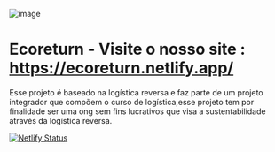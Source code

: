 ![image](https://github.com/WellingtonGabriel/Ecoreturn/assets/111130180/a0938846-0605-4cde-9565-af55cfc7dae4)


# Ecoreturn - Visite o nosso site : https://ecoreturn.netlify.app/

Esse projeto é baseado na logística reversa e faz parte de um projeto integrador que compõem o curso de logística,esse projeto tem por finalidade ser uma ong sem fins lucrativos que visa a sustentabilidade através da logística reversa.

[![Netlify Status](https://api.netlify.com/api/v1/badges/ca24d5ac-af13-43db-9d20-780e42604f67/deploy-status)](https://app.netlify.com/sites/ecoreturn/deploys)
